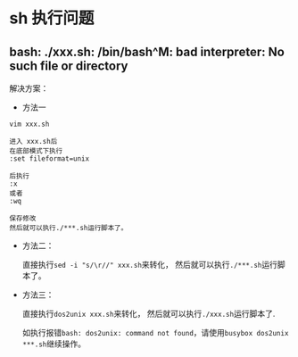 # sh 执行问题
## bash: ./xxx.sh: /bin/bash^M: bad interpreter: No such file or directory

解决方案：

* 方法一
```
vim xxx.sh 

进入 xxx.sh后
在底部模式下执行
:set fileformat=unix

后执行
:x
或者
:wq

保存修改
然后就可以执行./***.sh运行脚本了。
```

* 方法二：

  直接执行`sed -i "s/\r//" xxx.sh`来转化， 然后就可以执行`./***.sh`运行脚本了。

* 方法三：

  直接执行`dos2unix xxx.sh`来转化， 然后就可以执行`./xxx.sh`运行脚本了.

  如执行报错`bash: dos2unix: command not found`，请使用`busybox dos2unix ***.sh`继续操作。
